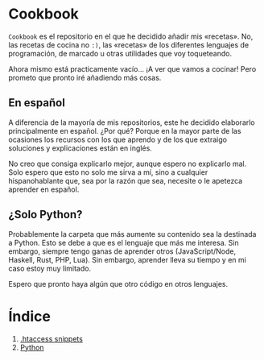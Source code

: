 # Cookbook

``Cookbook`` es el repositorio en el que he decidido añadir mis «recetas». No, las recetas de cocina no ``:)``, las «recetas» de los diferentes lenguajes de programación, de marcado u otras utilidades que voy toqueteando.

Ahora mismo está practicamente vacío... ¡A ver que vamos a cocinar! Pero prometo que pronto iré añadiendo más cosas.

## En español

A diferencia de la mayoría de mis repositorios, este he decidido elaborarlo principalmente en español. ¿Por qué? Porque en la mayor parte de las ocasiones los recursos con los que aprendo y de los que extraigo soluciones y explicaciones están en inglés.

No creo que consiga explicarlo mejor, aunque espero no explicarlo mal. Solo espero que esto no solo me sirva a mí, sino a cualquier hispanohablante que, sea por la razón que sea, necesite o le apetezca aprender en español.

## ¿Solo Python?

Probablemente la carpeta que más aumente su contenido sea la destinada a Python. Esto se debe a que es el lenguaje que más me interesa. Sin embargo, siempre tengo ganas de aprender otros (JavaScript/Node, Haskell, Rust, PHP, Lua). Sin embargo, aprender lleva su tiempo y en mi caso estoy muy limitado.

Espero que pronto haya algún que otro código en otros lenguajes.

# Índice
1. [.htaccess snippets](/htaccess/.htaccess)
2. [Python](/python)
